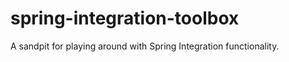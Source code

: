 spring-integration-toolbox
==========================

A sandpit for playing around with Spring Integration functionality.